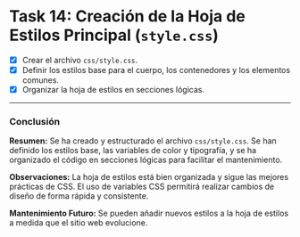 # **Task 14: Creación de la Hoja de Estilos Principal (`style.css`)**

*   [x] Crear el archivo `css/style.css`.
*   [x] Definir los estilos base para el cuerpo, los contenedores y los elementos comunes.
*   [x] Organizar la hoja de estilos en secciones lógicas.

---

### **Conclusión**

**Resumen:** Se ha creado y estructurado el archivo `css/style.css`. Se han definido los estilos base, las variables de color y tipografía, y se ha organizado el código en secciones lógicas para facilitar el mantenimiento.

**Observaciones:** La hoja de estilos está bien organizada y sigue las mejores prácticas de CSS. El uso de variables CSS permitirá realizar cambios de diseño de forma rápida y consistente.

**Mantenimiento Futuro:** Se pueden añadir nuevos estilos a la hoja de estilos a medida que el sitio web evolucione.